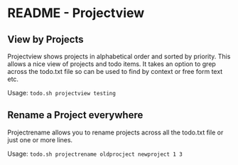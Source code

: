 # README - Projectview

## View by Projects

Projectview shows projects in alphabetical order and sorted by priority. This allows a nice view of projects and todo items. It takes an option to grep across the todo.txt file so can be used to find by context or free form text etc.

Usage: ```todo.sh projectview testing```

## Rename a Project everywhere

Projectrename allows you to rename projects across all the todo.txt file or just one or more lines.

Usage: ```todo.sh projectrename oldprocject newproject 1 3```

